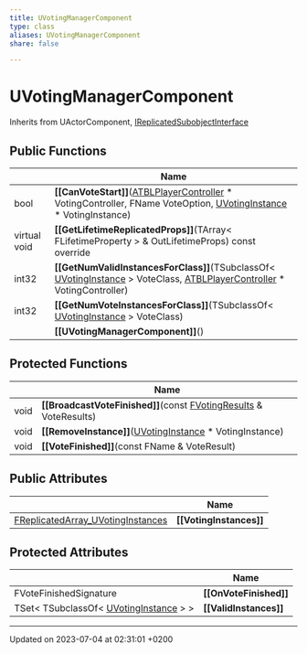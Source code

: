 ```yaml
---
title: UVotingManagerComponent
type: class
aliases: UVotingManagerComponent
share: false

---
```


# UVotingManagerComponent





Inherits from UActorComponent, [IReplicatedSubobjectInterface](/docs/SDK/Source/Classes/classIReplicatedSubobjectInterface.md)

## Public Functions

|                | Name           |
| -------------- | -------------- |
| bool | **[[CanVoteStart]]**([ATBLPlayerController](/docs/SDK/Source/Classes/classATBLPlayerController.md) * VotingController, FName VoteOption, [UVotingInstance](/docs/SDK/Source/Classes/classUVotingInstance.md) * VotingInstance) |
| virtual void | **[[GetLifetimeReplicatedProps]]**(TArray< FLifetimeProperty > & OutLifetimeProps) const override |
| int32 | **[[GetNumValidInstancesForClass]]**(TSubclassOf< [UVotingInstance](/docs/SDK/Source/Classes/classUVotingInstance.md) > VoteClass, [ATBLPlayerController](/docs/SDK/Source/Classes/classATBLPlayerController.md) * VotingController) |
| int32 | **[[GetNumVoteInstancesForClass]]**(TSubclassOf< [UVotingInstance](/docs/SDK/Source/Classes/classUVotingInstance.md) > VoteClass) |
| | **[[UVotingManagerComponent]]**() |

## Protected Functions

|                | Name           |
| -------------- | -------------- |
| void | **[[BroadcastVoteFinished]]**(const [FVotingResults](/docs/SDK/Source/Classes/structFVotingResults.md) & VoteResults) |
| void | **[[RemoveInstance]]**([UVotingInstance](/docs/SDK/Source/Classes/classUVotingInstance.md) * VotingInstance) |
| void | **[[VoteFinished]]**(const FName & VoteResult) |

## Public Attributes

|                | Name           |
| -------------- | -------------- |
| [FReplicatedArray_UVotingInstances](/docs/SDK/Source/Classes/structFReplicatedArray__UVotingInstances.md) | **[[VotingInstances]]**  |

## Protected Attributes

|                | Name           |
| -------------- | -------------- |
| FVoteFinishedSignature | **[[OnVoteFinished]]**  |
| TSet< TSubclassOf< [UVotingInstance](/docs/SDK/Source/Classes/classUVotingInstance.md) > > | **[[ValidInstances]]**  |

-------------------------------

Updated on 2023-07-04 at 02:31:01 +0200